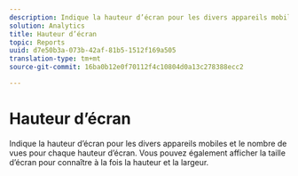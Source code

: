 ```yaml
---
description: Indique la hauteur d’écran pour les divers appareils mobiles et le nombre de vues pour chaque hauteur d’écran. Vous pouvez également afficher la taille d’écran pour connaître à la fois la hauteur et la largeur.
solution: Analytics
title: Hauteur d’écran
topic: Reports
uuid: d7e50b3a-073b-42af-81b5-1512f169a505
translation-type: tm+mt
source-git-commit: 16ba0b12e0f70112f4c10804d0a13c278388ecc2

---
```



# Hauteur d’écran

Indique la hauteur d’écran pour les divers appareils mobiles et le nombre de vues pour chaque hauteur d’écran. Vous pouvez également afficher la taille d’écran pour connaître à la fois la hauteur et la largeur.

